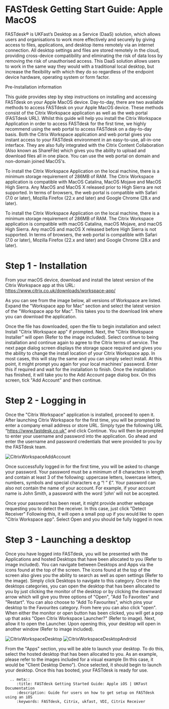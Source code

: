 # FASTdesk Getting Start Guide: Apple MacOS 

FASTdesk®  is UKFast’s Desktop as a Service (DaaS) solution, which allows users and organisations to work more effectively and securely by giving access to files, applications, and desktop items remotely via an internet connection. All desktop settings and files are stored remotely in the cloud, providing cross-device compatibility and eliminating the risk of data loss by removing the risk of unauthorised access. This DaaS solution allows users to work in the same way they would with a traditional local desktop, but increase the flexibility with which they do so regardless of the endpoint device hardware, operating system or form factor.

Pre-Installation information

This guide provides step by step instructions on installing and accessing FASTdesk on your Apple MacOS device. Day-to-day, there are two available methods to access FASTdesk on your  Apple MacOS device. These methods consist of the Citrix Workspace application as well as the web portal (FASTdesk URL). Whilst this guide will help you install the Citrix Workspace Application in order to access FASTdesk for the first time, we highly recommend using the web portal to access FASTdesk on a day-to-day basis. Both the Citrix Workspace application and web portal gives you instant access to your FASTdesk environment in an easy-to-use, all-in-one interface. They are also fully integrated with the Citrix Content Collaboration (Also known as ShareFile) which gives you the ability to upload and download files all in one place. You can use the web portal on domain and non-domain joined MacOS's.

To install the Citrix Workspace Application on the local machine, there is a minimum storage requirement of 286MB of RAM. The Citrix Workspace application is compatible with MacOS Catalina, MacOS Mojave and MacOS High Sierra. Any MacOS and MacOS X released prior to High Sierra are not supported. In terms of browsers, the web portal is compatible with Safari (7.0 or later), Mozilla Firefox (22.x and later) and Google Chrome (28.x and later).


To install the Citrix Workspace Application on the local machine, there is a minimum storage requirement of 286MB of RAM. The Citrix Workspace application is compatible with macOS Catalina, macOS Mojave, and macOS High Sierra. Any macOS and macOS X released before High Sierra is not supported. In terms of browsers, the web portal is compatible with Safari (7.0 or later), Mozilla Firefox (22.x and later) and Google Chrome (28.x and later).


# Step 1 - Installation

From your macOS device, download and install the latest version of the Citrix Workspace app at this URL:
https://www.citrix.co.uk/downloads/workspace-app/

As you can see from the image below, all versions of Workspace are listed. Expand the "Workspace app for Mac" section and select the latest version of the "Workspace app for Mac". This takes you to the download link where you can download the application.

Once the file has downloaded, open the file to begin installation and select Install "Citrix Workspace app" if prompted. Next, the "Citrix Workspace Installer" will open (Refer to the image included). Select continue to being installation and continue again to agree to the Citrix terms of service. The next page dialog screen displays the storage space required and gives you the ability to change the install location of your Citrix Workspace app. In most cases, this will stay the same and you can simply select install. At this point, it might prompt you again for your local machines' password. Enter this if required and wait for the installation to finish. Once the installation has finished, it will take you to the Add Account page dialog box. On this screen, tick "Add Account" and then continue.

# Step 2 - Logging in

Once the "Citrix Workspace" application is installed, proceed to open it. After launching Citrix Workspace for the first time, you will be prompted to enter a company email address or store URL. Simply type the following URL “https://www.fastdesk.co.uk” and click Continue. You will then be prompted to enter your username and password into the application. Go ahead and enter the username and password credentials that were provided to you by the FASTdesk team. 

![CitrixWorkspaceAddAccount](files/CitrixWorkspaceAddAccount.JPG)

Once successfully logged in for the first time, you will be asked to change your password. Your password must be a minimum of 8 characters in length and contain at least 3 of the following: uppercase letters, lowercase letters, numbers, symbols and special characters e.g “! ” £”. Your password can also not contain the name of your account. For example, if your account name is John Smith, a password with the word ‘john’ will not be accepted.

Once your password has been reset, it might provide another webpage requesting you to detect the receiver. In this case, just click "Detect Receiver" Following this, it will open a small pop up if you would like to open "Citrix Workspace app". Select Open and you should be fully logged in now.


# Step 3 - Launching a desktop

Once you have logged into FASTdesk, you will be presented with the Applications and hosted Desktops that have been allocated to you (Refer to image included). You can navigate between Desktops and Apps via the icons found at the top of the screen. The icons found at the top of the screen also gives you the ability to search as well as open settings (Refer to the image). Simply click Desktops to navigate to this category. Once in the desktops categories, you can open the desktop that has been allocated to you by just clicking the monitor of the desktop or by clicking the downward arrow which will give you three options of "Open", "Add To Favorites" and "Restart". You can also choose to "Add To Favourites", which pins your desktop to the Favourites category. From here you can also click "open". When either the monitor or open button has been clicked, you will get a pop up that asks "Open Citrix Workspace Launcher?" (Refer to image). Next, allow it to open the Launcher. Upon opening this, your desktop will open in another window (Refer to image included). 

![CitrixWorkspaceDesktop](files/CitrixWorkspaceDesktop.JPG) ![CitrixWorkspaceDesktopAndroid](files/CitrixWorkspaceDesktopAndroid.jpg)

From the "Apps" section, you will be able to launch your desktop. To do this, select the hosted desktop that has been allocated to you. As an example, please refer to the images included for a visual example (In this case, it would be "Client Desktop Demo").  Once selected, it should begin to launch your desktop. Once this has booted, your FASTdesk is ready for use. 


 ```eval_rst
   .. meta::
      :title: FASTdesk Getting Started Guide: Apple iOS | UKFast Documentation
      :description: Guide for users on how to get setup on FASTdesk using an iOS
      :keywords: FASTdesk, Citrix, ukfast, VDI, Citrix Receiver 

